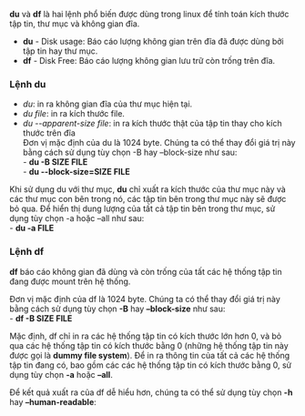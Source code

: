 **du** và **df** là hai lệnh phổ biến được dùng trong linux để tính toán kích thước tập tin, thư mục và không gian đĩa.
- **du** - Disk usage: Báo cáo lượng không gian trên đĩa đã được dùng bởi tập tin hay thư mục.
- **df** - Disk Free: Báo cáo lượng không gian lưu trữ còn trống trên đĩa.

### Lệnh du

- *du*: in ra không gian đĩa của thư mục hiện tại.
- *du file*: in ra kích thước file.
- *du --apparent-size file*: in ra kích thước thật của tập tin thay cho kích thước trên đĩa <br>
Đơn vị mặc định của du là 1024 byte. Chúng ta có thể thay đổi giá trị này bằng cách sử dụng tùy chọn -B hay –block-size như sau:
 <br> - **du -B SIZE FILE**
 <br> - **du --block-size=SIZE FILE**

Khi sử dụng du với thư mục, **du** chỉ xuất ra kích thước của thư mục này và các thư mục con bên trong nó, các tập tin bên trong thư mục này sẽ được bỏ qua. Để hiển thị dung lượng của tất cả tập tin bên trong thư mục, sử dụng tùy chọn -a hoặc –all như sau:
 <br> -  **du -a  FILE**

 ### Lệnh df
**df** báo cáo không gian đã dùng và còn trống của tất các hệ thống tập tin đang được mount trên hệ thống.

Đơn vị mặc định của df là 1024 byte. Chúng ta có thể thay đổi giá trị này bằng cách sử dụng tùy chọn **-B** hay **–block-size** như sau:
<br> - **df -B SIZE FILE**

Mặc định, df chỉ in ra các hệ thống tập tin có kích thước lớn hơn 0, và bỏ qua các hệ thống tập tin có kích thước bằng 0 (những hệ thống tập tin này được gọi là **dummy file system**). Để in ra thông tin của tất cả các hệ thống tập tin đang có, bao gồm các các hệ thống tập tin có kích thước bằng 0, sử dụng tùy chọn **-a** hoặc **–all**.

Để kết quả xuất ra của df dễ hiểu hơn, chúng ta có thể sử dụng tùy chọn **-h** hay **–human-readable**:
